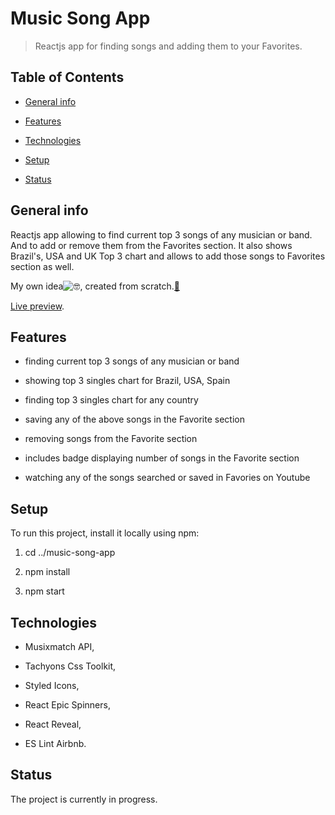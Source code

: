 # Music Song App

> Reactjs app for finding songs and adding them to your Favorites.

## Table of Contents

- [General info](#general-info)

- [Features](#features)

- [Technologies](#technologies)

- [Setup](#setup)

- [Status](#status)

## General info

Reactjs app allowing to find current top 3 songs of any musician or band. And to add or remove them from the Favorites section. It also shows Brazil's, USA and UK Top 3 chart and allows to add those songs to Favorites section as well.

My own idea![🤓](https://mail.google.com/mail/e/1f913), created from scratch.[🔨](https://mail.google.com/mail/e/1f528)

[Live preview](https://suavek85.github.io/Music-Song-App/).

## Features

- finding current top 3 songs of any musician or band

- showing top 3 singles chart for Brazil, USA, Spain

- finding top 3 singles chart for any country

- saving any of the above songs in the Favorite section 

- removing songs from the Favorite section

- includes badge displaying number of songs in the Favorite section

- watching any of the songs searched or saved in Favories on Youtube 


## Setup

To run this project, install it locally using npm:

1. cd ../music-song-app

2. npm install

3. npm start

## Technologies

- Musixmatch API,

- Tachyons Css Toolkit,

- Styled Icons,

- React Epic Spinners,

- React Reveal,

- ES Lint Airbnb.

## Status

The project is currently in progress.